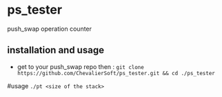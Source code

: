 # ps_tester
push_swap operation counter

## installation and usage
- get to your push\_swap repo then :
``git clone https://github.com/ChevalierSoft/ps_tester.git && cd ./ps_tester``

#usage
``./pt <size of the stack>``
